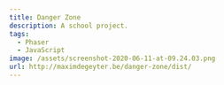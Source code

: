 ```yaml
---
title: Danger Zone
description: A school project.
tags:
  - Phaser
  - JavaScript
image: /assets/screenshot-2020-06-11-at-09.24.03.png
url: http://maximdegeyter.be/danger-zone/dist/
---
```

